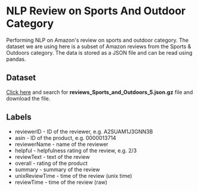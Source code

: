 # NLP Review on Sports And Outdoor Category
Performing NLP on Amazon's review on sports and outdoor category. The dataset we are using here is a subset of Amazon reviews from the Sports & Outdoors category. The data is stored as a JSON file and can be read using pandas. <br>

## Dataset 
[Click here](http://snap.stanford.edu/data/amazon/productGraph/categoryFiles) and search for **reviews_Sports_and_Outdoors_5.json.gz** file and download the file.

## Labels

- reviewerID - ID of the reviewer, e.g. A2SUAM1J3GNN3B
- asin - ID of the product, e.g. 0000013714
- reviewerName - name of the reviewer
- helpful - helpfulness rating of the review, e.g. 2/3
- reviewText - text of the review
- overall - rating of the product
- summary - summary of the review
- unixReviewTime - time of the review (unix time)
- reviewTime - time of the review (raw)
